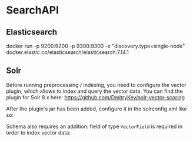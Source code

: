 # SearchAPI

## Elasticsearch

docker run -p 9200:9200 -p 9300:9300 -e "discovery.type=single-node" docker.elastic.co/elasticsearch/elasticsearch:7.14.1

## Solr
Before running preprocessing / indexing, you need to configure the vector plugin, which allows to index and query the vector data.
You can find the plugin for Solr 8.x here: https://github.com/DmitryKey/solr-vector-scoring

After the plugin's jar has been added, configure it in the solrconfig.xml like so:
    <queryParser name="vp" class="com.github.saaay71.solr.VectorQParserPlugin" />

Schema also requires an addition: field of type `VectorField` is required in order to index vector data:
    <field name="vector" type="VectorField" indexed="true" termOffsets="true" stored="true" termPositions="true" termVectors="true" multiValued="true"/>